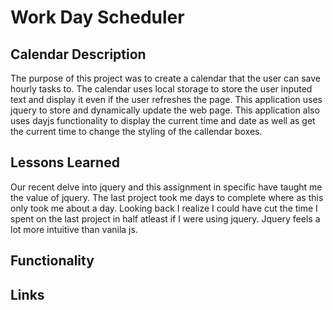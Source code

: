 # Work Day Scheduler
## Calendar Description
The purpose of this project was to create a calendar that the user can save hourly tasks to. The calendar uses local storage to store the user inputed text and display it even if the user refreshes the page. This application uses jquery to store and dynamically update the web page. This application also uses dayjs functionality to display the current time and date as well as get the current time to change the styling of the callendar boxes.


## Lessons Learned
Our recent delve into jquery and this assignment in specific have taught me the value of jquery. The last project took me days to complete where as this only took me about a day. Looking back I realize I could have cut the time I spent on the last project in half atleast if I were using jquery. Jquery feels a lot more intuitive than vanila js. 

## Functionality







## Links
